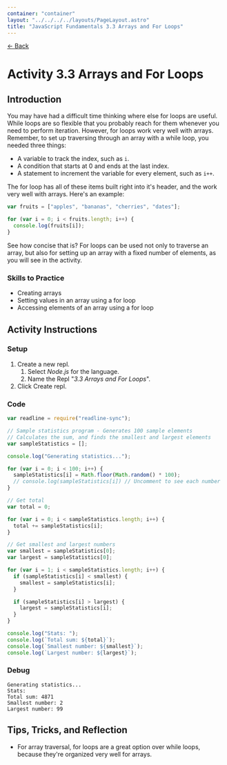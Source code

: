 ```yaml
---
container: "container"
layout: "../../../../layouts/PageLayout.astro"
title: "JavaScript Fundamentals 3.3 Arrays and For Loops"
---
```


[← Back](/comp-sci/javascript/)

# Activity 3.3 Arrays and For Loops

## Introduction

You may have had a difficult time thinking where else for loops are useful. While loops are so flexible that you probably reach for them whenever you need to perform iteration. However, for loops work very well with arrays. Remember, to set up traversing through an array with a while loop, you needed three things:

- A variable to track the index, such as `i`.
- A condition that starts at 0 and ends at the last index.
- A statement to increment the variable for every element, such as `i++`.

The for loop has all of these items built right into it's header, and the work very well with arrays. Here's an example:

```js
var fruits = ["apples", "bananas", "cherries", "dates"];

for (var i = 0; i < fruits.length; i++) {
  console.log(fruits[i]);
}
```

See how concise that is? For loops can be used not only to traverse an array, but also for setting up an array with a fixed number of elements, as you will see in the activity.

### Skills to Practice

- Creating arrays
- Setting values in an array using a for loop
- Accessing elements of an array using a for loop

## Activity Instructions

### Setup

1. Create a new repl.
   1. Select _Node.js_ for the language.
   2. Name the Repl "_3.3 Arrays and For Loops_".
2. Click Create repl.

### Code

```javascript
var readline = require("readline-sync");

// Sample statistics program - Generates 100 sample elements
// Calculates the sum, and finds the smallest and largest elements
var sampleStatistics = [];

console.log("Generating statistics...");

for (var i = 0; i < 100; i++) {
  sampleStatistics[i] = Math.floor(Math.random() * 100);
  // console.log(sampleStatistics[i]) // Uncomment to see each number
}

// Get total
var total = 0;

for (var i = 0; i < sampleStatistics.length; i++) {
  total += sampleStatistics[i];
}

// Get smallest and largest numbers
var smallest = sampleStatistics[0];
var largest = sampleStatistics[0];

for (var i = 1; i < sampleStatistics.length; i++) {
  if (sampleStatistics[i] < smallest) {
    smallest = sampleStatistics[i];
  }

  if (sampleStatistics[i] > largest) {
    largest = sampleStatistics[i];
  }
}

console.log("Stats: ");
console.log(`Total sum: ${total}`);
console.log(`Smallest number: ${smallest}`);
console.log(`Largest number: ${largest}`);
```

### Debug

```
Generating statistics...
Stats:
Total sum: 4871
Smallest number: 2
Largest number: 99
```

## Tips, Tricks, and Reflection

- For array traversal, for loops are a great option over while loops, because they're organized very well for arrays.
